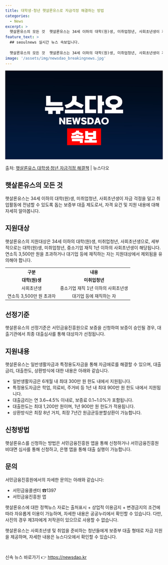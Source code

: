 ```yaml
---
title: 대학생·청년 햇살론유스로 자금걱정 해결하는 방법
categories:
  - News
excerpt: >
  햇살론유스의 모든 것  햇살론유스는 34세 이하의 대학(원)생, 미취업청년, 사회초년생이 자금 걱정을 덜고 …
feature_text: >
  ## seoulnews 실시간 뉴스 속보입니다.

  햇살론유스의 모든 것  햇살론유스는 34세 이하의 대학(원)생, 미취업청년, 사회초년생이 자금 걱정을 덜고 …
image: '/assets/img/newsdao_breakingnews.jpg'
---
```


![뉴스다오 속보](/assets/img/newsdao_breakingnews.jpg)

<p>출처: <a href="https://newsdao.kr/4025" rel="dofollow">햇살론유스 대학생·청년 자금걱정 해결책</a> | 뉴스다오</p>

<h2 data-ke-size="size26">햇살론유스의 모든 것</h2>
<p data-ke-size="size16">햇살론유스는 34세 이하의 대학(원)생, 미취업청년, 사회초년생이 자금 걱정을 덜고 취업활동에 전념할 수 있도록 돕는 보증부 대출 제도로서, 자격 요건 및 지원 내용에 대해 자세히 알아봅니다.</p>

<h2 data-ke-size="size24">지원대상</h2>
<p data-ke-size="size16">햇살론유스의 지원대상은 34세 이하의 대학(원)생, 미취업청년, 사회초년생으로, 세부적으로는 대학(원)생, 미취업청년, 중소기업 재직 1년 이하의 사회초년생이 해당됩니다. 연소득 3,500만 원을 초과하거나 대기업 등에 재직하는 자는 지원대상에서 제외됨을 유의해야 합니다.</p>

<table>
  <tr>
    <th>구분</th>
    <th>내용</th>
  </tr>
  <tr>
    <td style="text-align: center; height: 17px;"><b>대학(원)생</b></td>
    <td style="text-align: center; height: 17px;"><b>미취업청년</b></td>
  </tr>
  <tr>
    <td style="text-align: center; height: 17px;">사회초년생</td>
    <td style="text-align: center; height: 17px;">중소기업 재직 1년 이하의 사회초년생</td>
  </tr>
  <tr>
    <td style="text-align: center; height: 17px;">연소득 3,500만 원 초과자</td>
    <td style="text-align: center; height: 17px;">대기업 등에 재직하는 자</td>
  </tr>
</table>

<h2 data-ke-size="size24">선정기준</h2>
<p data-ke-size="size16">햇살론유스의 선정기준은 서민금융진흥원으로 보증을 신청하여 보증이 승인될 경우, 대출기관에서 최종 대출심사를 통해 대상자가 선정됩니다.</p>

<h2 data-ke-size="size24">지원내용</h2>
<p data-ke-size="size16">햇살론유스는 일반생활자금과 특정용도자금을 통해 자금애로를 해결할 수 있으며, 대출금리, 대출한도, 상환방식에 대한 내용은 아래와 같습니다.</p>

<ul>
  <li>일반생활자금은 6개월 내 최대 300만 원 한도 내에서 지원됩니다.</li>
  <li>특정용도자금은 학업, 의료비, 주거비 등 1년 내 최대 900만 원 한도 내에서 지원됩니다.</li>
  <li>대출금리는 연 3.6~4.5% 이내로, 보증료 0.1~1.0%가 포함됩니다.</li>
  <li>대출한도는 최대 1,200만 원이며, 1년 900만 원 한도가 적용됩니다.</li>
  <li>상환방식은 최장 8년 거치, 최장 7년간 원금균등분할상환이 가능합니다.</li>
</ul>

<h2 data-ke-size="size24">신청방법</h2>
<p data-ke-size="size16">햇살론유스를 신청하는 방법은 서민금융진흥원 앱을 통해 신청하거나 서민금융진흥원 비대면 심사를 통해 신청하고, 은행 앱을 통해 대출 실행이 가능합니다.</p>

<h2 data-ke-size="size24">문의</h2>
<p data-ke-size="size16">서민금융진흥원에서의 자세한 문의는 아래와 같습니다:</p>
<ul>
  <li>서민금융콜센터 ☎1397</li>
  <li>서민금융진흥원 앱</li>
</ul>
<p data-ke-size="size16">햇살론유스에 대한 정책뉴스 자료는 출처표시 + 상업적 이용금지 + 변경금지의 조건에 따라 자유롭게 이용이 가능하며, 자세한 내용은 공공누리에서 확인할 수 있습니다. 다만, 사진의 경우 제3자에게 저작권이 있으므로 사용할 수 없습니다.</p>
<p data-ke-size="size16">햇살론유스는 사회초년생 및 취업을 준비하는 청년들에게 보증부 대출 형태로 자금 지원을 제공하며, 자세한 내용은 뉴스다오에서 확인할 수 있습니다.</p>
<p data-ke-size="size16">&nbsp;</p> 

신속 뉴스 바로가기 👉 <a href="https://newsdao.kr" rel="dofollow">https://newsdao.kr</a>


